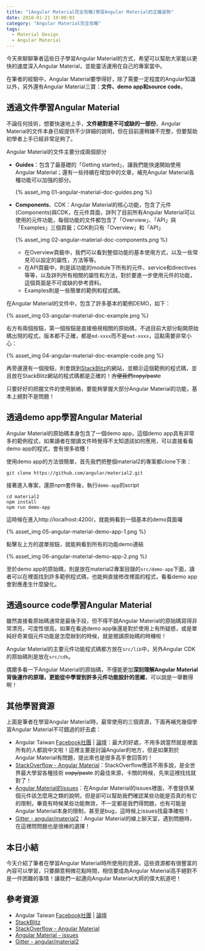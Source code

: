 ```yaml
---
title: "[Angular Material完全攻略]學習Angular Material的正確姿勢"
date: 2018-01-21 19:00:03
category: "Angular Material完全攻略"
tags:
  - Material Design
  - Angular Material
---
```


今天來聊聊筆者這些日子學習Angular Material的方式，希望可以幫助大家能以更快的速度深入Angular Material，並能靈活運用在自己的專案當中。

在筆者的經驗中，Angular Material要學得好，除了需要一定程度的Angular知識以外，另外還有Angular Material三寶：**文件、demo app和source code**。

<!-- more -->

## 透過文件學習Angular Material

不論任何技術，想要快速地上手，**文件絕對是不可或缺的一部份**，Angular Material的文件本身已經提供不少詳細的說明，但在目前還稍嫌不完整，但要幫助初學者上手已經非常足夠了。

Angular Material的文件主要分成兩個部分

-   **Guides**：包含了最基礎的「Getting started」，讓我們能快速開始使用Angular Material；還有一些持續在增加中的文章，補充Angular Material各種功能可以加強的部分。

    {% asset_img 01-angular-material-doc-guides.png %}

-   **Components**、CDK：Angular Material的核心功能，包含了元件(Components)與CDK，在元件頁面，詳列了目前所有Angular Material可以使用的元件功能，每個功能的文件都包含了「Overview」、「API」與「Examples」三個頁籤；CDK則只有「Overview」和「API」

    {% asset_img 02-angular-material-doc-components.png %}

    -   在Overview頁籤中，我們可以看到整個功能的基本使用方式，以及一些常見可以設定的屬性，方法等等。
    -   在API頁籤中，則是該功能的module下所有的元件、service和directives等等，以及詳列所有相關的屬性和方法，對於要進一步使用元件的功能，這個頁面是不可或缺的參考資料。
    -   Examples則是一些簡單的範例和程式碼。

在Angular Material的文件中，包含了許多基本的範例DEMO，如下：

{% asset_img 03-angular-material-doc-example.png %}

右方有兩個按鈕，第一個按鈕是直接檢視相關的原始碼，不過目前大部分點開原始碼出現的程式，版本都不正確，都是`md-xxxx`而不是`mat-xxxx`，這點需要非常小心：

{% asset_img 04-angular-material-doc-example-code.png %}

再旁邊還有一個按鈕，則會跳到[StackBlitz](https://stackblitz.com/)的網站，並顯示這個範例的程式碼，並且放在StackBlitz網站的程式碼都是正確的！~~方便我們copy/paste~~

只要好好的把握文件的使用脈絡，要能夠掌握大部分Angular Material的功能，基本上絕對不是問題！

## 透過demo app學習Angular Material

Angular Material的原始碼本身包含了一個demo app，這個demo app具有非常多的範例程式，如果讀者在閱讀文件時覺得不太知道該如何應用，可以直接看看demo app的程式，會有很多收穫！

使用demo app的方法很簡單，首先我們把整個material2的專案都clone下來：

```shell
git clone https://github.com/angular/material2.git
```

接著進入專案，還原npm套件後，執行`demo-app`的script

```shell
cd material2
npm install
npm run demo-app
```

這時候在進入http://localhost:4200/，就能夠看到一個基本的demo頁面囉

{% asset_img 05-angular-material-demo-app-1.png %}

點擊左上方的選單按鈕，就能夠看到所有的功能demo連結

{% asset_img 06-angular-material-demo-app-2.png %}

至於demo app的原始碼，則是放在material2專案目錄的`src/demo-app`下面，讀者可以在裡面找到許多範例程式碼，也能夠直接修改裡面的程式，看看demo app會對應產生什麼變化。

## 透過source code學習Angular Material

雖然直接看原始碼通常是最後手段，但不得不說Angular Material的原始碼寫得非常漂亮，可度性很高，如果在看過demo app後還是對於使用上有所疑惑，或是單純好奇某個元件功能是怎麼辦到的時候，就是閱讀原始碼的時機啦！

Angular Material的主要元件功能程式碼都方放在`src/lib`中，另外Angular CDK的原始碼則是放在`src/cdk`。

偶爾多看一下Angular Material的原始碼，不僅能更加**深刻理解Angular Material背後運作的原理，更能從中學習到許多元件功能設計的思維**，可以說是一舉數得啊！

## 其他學習資源

上面是筆者在學習Angular Material時，最常使用的三個資源，下面再補充幾個學習Angular Material不可錯過的好去處：

-   Angular Taiwan [Facebook社團](https://www.facebook.com/groups/augularjs.tw/)  | [論壇](https://forum.angular.tw/)：最大的好處，不用多說當然就是裡面所有的人都說中文啦！這裡主要是討論Angular的地方，但是如果對於Angular Material有問題，提出來也是很多高手會回答的！
-   [StackOverflow - Angular Material](https://stackoverflow.com/questions/tagged/angular-material)：StackOverflow應該不用多說，是全世界最大學習各種技術 ~~copy/paste~~ 的最佳來源，卡關的時候，先來這裡找找就對了！
-   [Angular Material的issues](https://github.com/angular/material2/issues)：在Angular Material的issues裡面，不會提供某個元件該怎麼用之類的說明，但是卻可以幫助我們確認某些功能是否真的有它的限制，畢竟有時候某些功能無效，不一定都是我們得問題，也有可能是Angular Material本身的限制，甚至是bug，這時候上issues找最準確啦！
-   [Gitter - angular/material2](https://gitter.im/angular/material2)：Angular Material的線上聊天室，遇到問題時，在這裡問問題也是很棒的選擇！

## 本日小結

今天介紹了筆者在學習Angular Material時所使用的資源，這些資源都有很豐富的內容可以學習，只要願意稍微花點時間，相信要成為Angular Material高手絕對不是一件困難的事情！讓我們一起邁向Angular Material大師的偉大航道吧！

## 參考資源

-   Angular Taiwan  [Facebook社團](https://www.facebook.com/groups/augularjs.tw/) | [論壇](https://forum.angular.tw/)
-   [StackBlitz](https://stackblitz.com/)
-   [StackOverflow - Angular Material](https://stackoverflow.com/questions/tagged/angular-material)
-   [Angular Material - issues](https://github.com/angular/material2/issues)
-   [Gitter - angular/material2](https://gitter.im/angular/material2)
